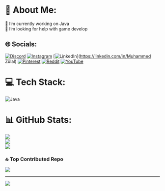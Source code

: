 # 💫 About Me:
🔭 I’m currently working on Java<br>🤝 I’m looking for help with game develop<br>


## 🌐 Socials:
[![Discord](https://img.shields.io/badge/Discord-%237289DA.svg?logo=discord&logoColor=white)](https://discord.gg/https://discord.gg/XdKNTAQ4) [![Instagram](https://img.shields.io/badge/Instagram-%23E4405F.svg?logo=Instagram&logoColor=white)](https://instagram.com/wraithexee) [![LinkedIn](https://img.shields.io/badge/LinkedIn-%230077B5.svg?logo=linkedin&logoColor=white)](https://linkedin.com/in/Muhammed Zülal) [![Pinterest](https://img.shields.io/badge/Pinterest-%23E60023.svg?logo=Pinterest&logoColor=white)](https://pinterest.com/muhammedzlal) [![Reddit](https://img.shields.io/badge/Reddit-%23FF4500.svg?logo=Reddit&logoColor=white)](https://reddit.com/user/muhammedzll) [![YouTube](https://img.shields.io/badge/YouTube-%23FF0000.svg?logo=YouTube&logoColor=white)](https://youtube.com/@@mam1montana) 

# 💻 Tech Stack:
![Java](https://img.shields.io/badge/java-%23ED8B00.svg?style=for-the-badge&logo=openjdk&logoColor=white)
# 📊 GitHub Stats:
![](https://github-readme-stats.vercel.app/api?username=Muhammedzulal&theme=dark&hide_border=false&include_all_commits=false&count_private=false)<br/>
![](https://github-readme-streak-stats.herokuapp.com/?user=Muhammedzulal&theme=dark&hide_border=false)<br/>
![](https://github-readme-stats.vercel.app/api/top-langs/?username=Muhammedzulal&theme=dark&hide_border=false&include_all_commits=false&count_private=false&layout=compact)

### 🔝 Top Contributed Repo
![](https://github-contributor-stats.vercel.app/api?username=Muhammedzulal&limit=5&theme=dark&combine_all_yearly_contributions=true)

---
[![](https://visitcount.itsvg.in/api?id=Muhammedzulal&icon=0&color=0)](https://visitcount.itsvg.in)

<!-- Proudly created with GPRM ( https://gprm.itsvg.in ) -->
